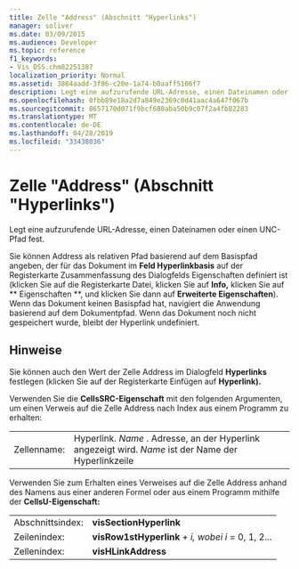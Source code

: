 ```yaml
---
title: Zelle "Address" (Abschnitt "Hyperlinks")
manager: soliver
ms.date: 03/09/2015
ms.audience: Developer
ms.topic: reference
f1_keywords:
- Vis_DSS.chm82251387
localization_priority: Normal
ms.assetid: 3864aadd-3f86-c20e-1a74-b0aaff5106f7
description: Legt eine aufzurufende URL-Adresse, einen Dateinamen oder einen UNC-Pfad fest.
ms.openlocfilehash: 0fbb89e18a2d7a849e2369c0d41aac4a647f067b
ms.sourcegitcommit: 8657170d071f9bcf680aba50b9c07f2a4fb82283
ms.translationtype: MT
ms.contentlocale: de-DE
ms.lasthandoff: 04/28/2019
ms.locfileid: "33438036"
---
```

# <a name="address-cell-hyperlinks-section"></a>Zelle "Address" (Abschnitt "Hyperlinks")

Legt eine aufzurufende URL-Adresse, einen Dateinamen oder einen UNC-Pfad fest.
  
Sie können Address als relativen Pfad basierend auf dem Basispfad angeben,  der für  das Dokument im  **Feld Hyperlinkbasis** auf der Registerkarte Zusammenfassung des Dialogfelds Eigenschaften definiert ist (klicken Sie auf die Registerkarte Datei, klicken Sie auf **Info,** klicken Sie auf ** Eigenschaften **, und klicken Sie dann auf **Erweiterte Eigenschaften**). Wenn das Dokument keinen Basispfad hat, navigiert die Anwendung basierend auf dem Dokumentpfad. Wenn das Dokument noch nicht gespeichert wurde, bleibt der Hyperlink undefiniert.
  
## <a name="remarks"></a>Hinweise

Sie können auch den Wert der Zelle Address im Dialogfeld  **Hyperlinks** festlegen (klicken Sie auf der Registerkarte Einfügen auf **Hyperlink).** 
  
Verwenden Sie die **CellsSRC-Eigenschaft** mit den folgenden Argumenten, um einen Verweis auf die Zelle Address nach Index aus einem Programm zu erhalten: 
  
|||
|:-----|:-----|
|Zellenname:  <br/> |Hyperlink. *Name*  . Adresse, an der Hyperlink angezeigt wird. *Name*  ist der Name der Hyperlinkzeile  <br/> |
   
Verwenden Sie zum Erhalten eines Verweises auf die Zelle Address anhand des Namens aus einer anderen Formel oder aus einem Programm mithilfe der **CellsU-Eigenschaft:** 
  
|||
|:-----|:-----|
| Abschnittsindex:  <br/> |**visSectionHyperlink** <br/> |
| Zeilenindex:  <br/> |**visRow1stHyperlink**  +   *i,* *wobei i* = 0, 1, 2...  <br/> |
| Zellenindex:  <br/> |**visHLinkAddress** <br/> |
   

